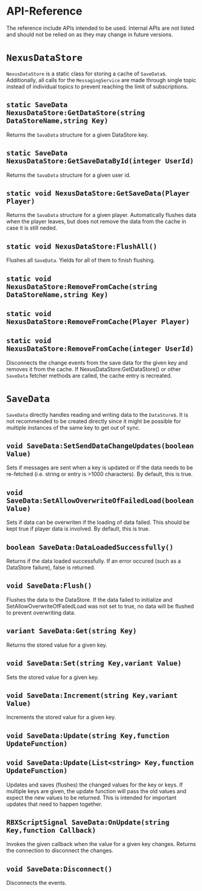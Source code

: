 # API-Reference
The reference include APIs intended to be used. Internal APIs are
not listed and should not be relied on as they may change
in future versions.

# `NexusDataStore`
`NexusDataStore` is a static class for storing a cache of `SaveData`s.
Additionally, all calls for the `MessagingService` are made through single topic
instead of individual topics to prevent reaching the limit of subscriptions.

## `static SaveData NexusDataStore:GetDataStore(string DataStoreName,string Key)`
Returns the `SavaData` structure for
a given DataStore key.

## `static SaveData NexusDataStore:GetSaveDataById(integer UserId)`
Returns the `SavaData` structure for
a given user id.

## `static void NexusDataStore:GetSaveData(Player Player)`
Returns the `SavaData` structure for
a given player. Automatically flushes
data when the player leaves, but does
not remove the data from the cache in
case it is still neded.

## `static void NexusDataStore:FlushAll()`
Flushes all `SaveData`. Yields for all of
them to finish flushing.

## `static void NexusDataStore:RemoveFromCache(string DataStoreName,string Key)`
## `static void NexusDataStore:RemoveFromCache(Player Player)`
## `static void NexusDataStore:RemoveFromCache(integer UserId)`
Disconnects the change events from the
save data for the given key and removes it from
the cache. If NexusDataStore:GetDataStore() or other
`SaveData` fetcher methods are called, the cache entry
is recreated.

# `SaveData`
`SaveData` directly handles reading and writing data to the `DataStore`s.
It is not recommended to be created directly since it might be possible for
multiple instances of the same key to get out of sync.

## `void SaveData:SetSendDataChangeUpdates(boolean Value)`
Sets if messages are sent when a key is
updated or if the data needs to be re-fetched (i.e. string
or entry is >1000 characters). By default, this is true.

## `void SaveData:SetAllowOverwriteOfFailedLoad(boolean Value)`
Sets if data can be overwriten if the loading
of data failed. This should be kept true if player data
is involved. By default, this is true.

## `boolean SaveData:DataLoadedSuccessfully()`
Returns if the data loaded successfully. If an error
occured (such as a DataStore failure), false is returned.

## `void SaveData:Flush()`
Flushes the data to the DataStore. If the data failed
to initialize and SetAllowOverwriteOfFailedLoad was not set
to true, no data will be flushed to prevent overwriting data.

## `variant SaveData:Get(string Key)`
Returns the stored value for a given key.

## `void SaveData:Set(string Key,variant Value)`
Sets the stored value for a given key.

## `void SaveData:Increment(string Key,variant Value)`
Increments the stored value for a given key.

## `void SaveData:Update(string Key,function UpdateFunction)`
## `void SaveData:Update(List<string> Key,function UpdateFunction)`
Updates and saves (flushes) the changed values for the key
or keys. If multiple keys are given, the update function
will pass the old values and expect the new values to be returned.
This is intended for important updates that need to happen together.

## `RBXScriptSignal SaveData:OnUpdate(string Key,function Callback) `
Invokes the given callback when the value for a given
key changes. Returns the connection to disconnect the
changes.

## `void SaveData:Disconnect()`
Disconnects the events.